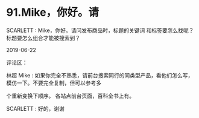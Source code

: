 # 91.Mike，你好。请

SCARLETT : Mike，你好。请问发布商品时，标题的关键词 和标签要怎么找呢？标题要怎么组合才能被搜索到？

2019-06-22

评论区：

林超 Mike : 如果你完全不熟悉，请前台搜索同行的同类型产品，看他们怎么写，模仿一下。不要完全复制，但可以参考多

个重新变换下顺序。 各站点前台页面，百科全书上有。

SCARLETT : 好的，谢谢